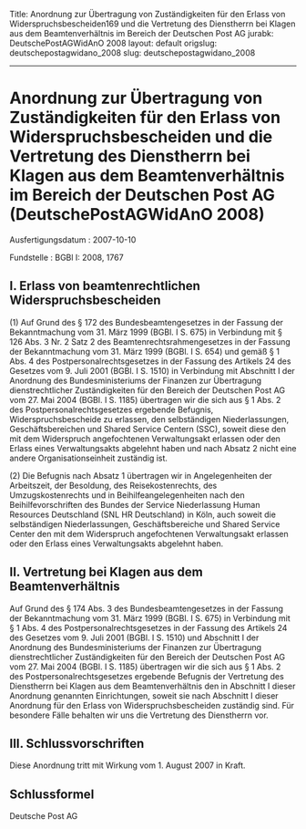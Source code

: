Title: Anordnung zur Übertragung von Zuständigkeiten für den Erlass von Widerspruchsbescheiden169
  und die Vertretung des Dienstherrn bei Klagen aus dem Beamtenverhältnis im Bereich
  der Deutschen Post AG
jurabk: DeutschePostAGWidAnO 2008
layout: default
origslug: deutschepostagwidano_2008
slug: deutschepostagwidano_2008

---

# Anordnung zur Übertragung von Zuständigkeiten für den Erlass von Widerspruchsbescheiden und die Vertretung des Dienstherrn bei Klagen aus dem Beamtenverhältnis im Bereich der Deutschen Post AG (DeutschePostAGWidAnO 2008)

Ausfertigungsdatum
:   2007-10-10

Fundstelle
:   BGBl I: 2008, 1767


## I. Erlass von beamtenrechtlichen Widerspruchsbescheiden

(1) Auf Grund des § 172 des Bundesbeamtengesetzes in der Fassung der
Bekanntmachung vom 31. März 1999 (BGBl. I S. 675) in Verbindung mit §
126 Abs. 3 Nr. 2 Satz 2 des Beamtenrechtsrahmengesetzes in der Fassung
der Bekanntmachung vom 31. März 1999 (BGBl. I S. 654) und gemäß § 1
Abs. 4 des Postpersonalrechtsgesetzes in der Fassung des Artikels 24
des Gesetzes vom 9. Juli 2001 (BGBl. I S. 1510) in Verbindung mit
Abschnitt I der Anordnung des Bundesministeriums der Finanzen zur
Übertragung dienstrechtlicher Zuständigkeiten für den Bereich der
Deutschen Post AG vom 27. Mai 2004 (BGBl. I S. 1185) übertragen wir
die sich aus § 1 Abs. 2 des Postpersonalrechtsgesetzes ergebende
Befugnis, Widerspruchsbescheide zu erlassen, den selbständigen
Niederlassungen, Geschäftsbereichen und Shared Service Centern (SSC),
soweit diese den mit dem Widerspruch angefochtenen Verwaltungsakt
erlassen oder den Erlass eines Verwaltungsakts abgelehnt haben und
nach Absatz 2 nicht eine andere Organisationseinheit zuständig ist.

(2) Die Befugnis nach Absatz 1 übertragen wir in Angelegenheiten der
Arbeitszeit, der Besoldung, des Reisekostenrechts, des
Umzugskostenrechts und in Beihilfeangelegenheiten nach den
Beihilfevorschriften des Bundes der Service Niederlassung Human
Resources Deutschland (SNL HR Deutschland) in Köln, auch soweit die
selbständigen Niederlassungen, Geschäftsbereiche und Shared Service
Center den mit dem Widerspruch angefochtenen Verwaltungsakt erlassen
oder den Erlass eines Verwaltungsakts abgelehnt haben.


## II. Vertretung bei Klagen aus dem Beamtenverhältnis

Auf Grund des § 174 Abs. 3 des Bundesbeamtengesetzes in der Fassung
der Bekanntmachung vom 31. März 1999 (BGBl. I S. 675) in Verbindung
mit § 1 Abs. 4 des Postpersonalrechtsgesetzes in der Fassung des
Artikels 24 des Gesetzes vom 9. Juli 2001 (BGBl. I S. 1510) und
Abschnitt I der Anordnung des Bundesministeriums der Finanzen zur
Übertragung dienstrechtlicher Zuständigkeiten für den Bereich der
Deutschen Post AG vom 27. Mai 2004 (BGBl. I S. 1185) übertragen wir
die sich aus § 1 Abs. 2 des Postpersonalrechtsgesetzes ergebende
Befugnis der Vertretung des Dienstherrn bei Klagen aus dem
Beamtenverhältnis den in Abschnitt I dieser Anordnung genannten
Einrichtungen, soweit sie nach Abschnitt I dieser Anordnung für den
Erlass von Widerspruchsbescheiden zuständig sind. Für besondere Fälle
behalten wir uns die Vertretung des Dienstherrn vor.


## III. Schlussvorschriften

Diese Anordnung tritt mit Wirkung vom 1. August 2007 in Kraft.


## Schlussformel

Deutsche Post AG

